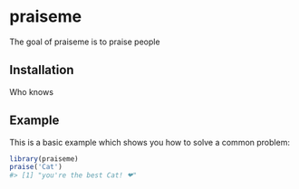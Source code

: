 
<!-- README.md is generated from README.Rmd. Please edit that file -->
praiseme
========

The goal of praiseme is to praise people

Installation
------------

Who knows

Example
-------

This is a basic example which shows you how to solve a common problem:

``` r
library(praiseme)
praise('Cat')
#> [1] "you're the best Cat! ❤"
```
